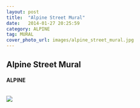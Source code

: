 ```yaml
---
layout: post
title:  "Alpine Street Mural"
date:   2014-01-27 20:25:59
category: ALPINE
tag: MURAL
cover_photo_url: images/alpine_street_mural.jpg
---
```


<div class="section-title">
  <h2>Alpine Street Mural</h2>
    <h4>ALPINE</h4>
    <div class="divider-border"></div>
</div> 
<div class="column small-6">
    <p>
    </p>
<div class="column small-6">
    <img src="{{ "images/alpine_street_mural.jpg" | prepend: site.baseurl }}">
</div>